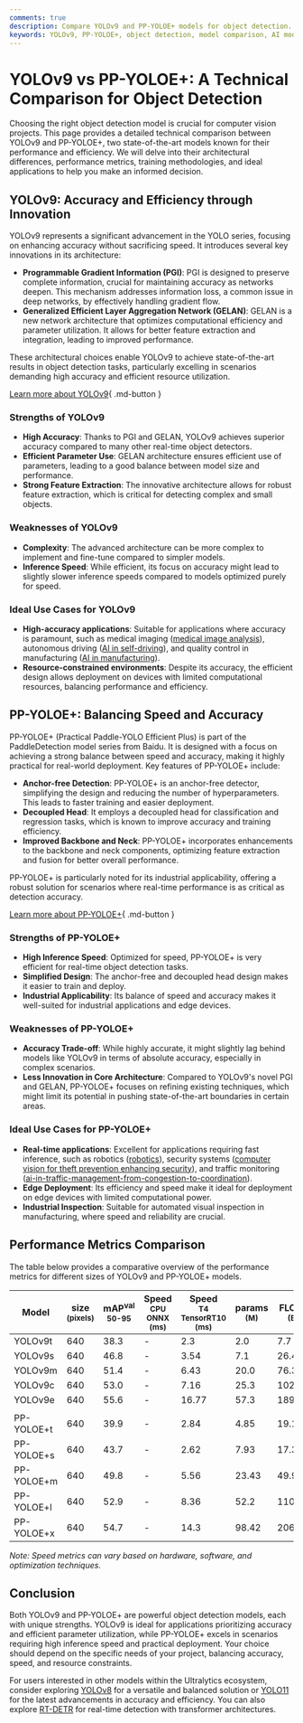 ```yaml
---
comments: true
description: Compare YOLOv9 and PP-YOLOE+ models for object detection. Explore their architecture, performance, strengths, weaknesses, and use cases.
keywords: YOLOv9, PP-YOLOE+, object detection, model comparison, AI models, computer vision, YOLO series, real-time detection, AI architecture
---
```


# YOLOv9 vs PP-YOLOE+: A Technical Comparison for Object Detection

Choosing the right object detection model is crucial for computer vision projects. This page provides a detailed technical comparison between YOLOv9 and PP-YOLOE+, two state-of-the-art models known for their performance and efficiency. We will delve into their architectural differences, performance metrics, training methodologies, and ideal applications to help you make an informed decision.

<script async src="https://cdn.jsdelivr.net/npm/chart.js@latest/dist/chart.min.js"></script>
<script defer src="../../javascript/benchmark.js"></script>

<canvas id="modelComparisonChart" width="1024" height="400" active-models='["YOLOv9", "PP-YOLOE+"]'></canvas>

## YOLOv9: Accuracy and Efficiency through Innovation

YOLOv9 represents a significant advancement in the YOLO series, focusing on enhancing accuracy without sacrificing speed. It introduces several key innovations in its architecture:

- **Programmable Gradient Information (PGI)**: PGI is designed to preserve complete information, crucial for maintaining accuracy as networks deepen. This mechanism addresses information loss, a common issue in deep networks, by effectively handling gradient flow.
- **Generalized Efficient Layer Aggregation Network (GELAN)**: GELAN is a new network architecture that optimizes computational efficiency and parameter utilization. It allows for better feature extraction and integration, leading to improved performance.

These architectural choices enable YOLOv9 to achieve state-of-the-art results in object detection tasks, particularly excelling in scenarios demanding high accuracy and efficient resource utilization.

[Learn more about YOLOv9](https://docs.ultralytics.com/models/yolov9/){ .md-button }

### Strengths of YOLOv9

- **High Accuracy**: Thanks to PGI and GELAN, YOLOv9 achieves superior accuracy compared to many other real-time object detectors.
- **Efficient Parameter Use**: GELAN architecture ensures efficient use of parameters, leading to a good balance between model size and performance.
- **Strong Feature Extraction**: The innovative architecture allows for robust feature extraction, which is critical for detecting complex and small objects.

### Weaknesses of YOLOv9

- **Complexity**: The advanced architecture can be more complex to implement and fine-tune compared to simpler models.
- **Inference Speed**: While efficient, its focus on accuracy might lead to slightly slower inference speeds compared to models optimized purely for speed.

### Ideal Use Cases for YOLOv9

- **High-accuracy applications**: Suitable for applications where accuracy is paramount, such as medical imaging ([medical image analysis](https://www.ultralytics.com/glossary/medical-image-analysis)), autonomous driving ([AI in self-driving](https://www.ultralytics.com/solutions/ai-in-self-driving)), and quality control in manufacturing ([AI in manufacturing](https://www.ultralytics.com/solutions/ai-in-manufacturing)).
- **Resource-constrained environments**: Despite its accuracy, the efficient design allows deployment on devices with limited computational resources, balancing performance and efficiency.

## PP-YOLOE+: Balancing Speed and Accuracy

PP-YOLOE+ (Practical Paddle-YOLO Efficient Plus) is part of the PaddleDetection model series from Baidu. It is designed with a focus on achieving a strong balance between speed and accuracy, making it highly practical for real-world deployment. Key features of PP-YOLOE+ include:

- **Anchor-free Detection**: PP-YOLOE+ is an anchor-free detector, simplifying the design and reducing the number of hyperparameters. This leads to faster training and easier deployment.
- **Decoupled Head**: It employs a decoupled head for classification and regression tasks, which is known to improve accuracy and training efficiency.
- **Improved Backbone and Neck**: PP-YOLOE+ incorporates enhancements to the backbone and neck components, optimizing feature extraction and fusion for better overall performance.

PP-YOLOE+ is particularly noted for its industrial applicability, offering a robust solution for scenarios where real-time performance is as critical as detection accuracy.

[Learn more about PP-YOLOE+](https://github.com/PaddlePaddle/PaddleDetection/tree/release/2.7/configs/ppyoloe){ .md-button }

### Strengths of PP-YOLOE+

- **High Inference Speed**: Optimized for speed, PP-YOLOE+ is very efficient for real-time object detection tasks.
- **Simplified Design**: The anchor-free and decoupled head design makes it easier to train and deploy.
- **Industrial Applicability**: Its balance of speed and accuracy makes it well-suited for industrial applications and edge devices.

### Weaknesses of PP-YOLOE+

- **Accuracy Trade-off**: While highly accurate, it might slightly lag behind models like YOLOv9 in terms of absolute accuracy, especially in complex scenarios.
- **Less Innovation in Core Architecture**: Compared to YOLOv9's novel PGI and GELAN, PP-YOLOE+ focuses on refining existing techniques, which might limit its potential in pushing state-of-the-art boundaries in certain areas.

### Ideal Use Cases for PP-YOLOE+

- **Real-time applications**: Excellent for applications requiring fast inference, such as robotics ([robotics](https://www.ultralytics.com/glossary/robotics)), security systems ([computer vision for theft prevention enhancing security](https://www.ultralytics.com/blog/computer-vision-for-theft-prevention-enhancing-security)), and traffic monitoring ([ai-in-traffic-management-from-congestion-to-coordination](https://www.ultralytics.com/blog/ai-in-traffic-management-from-congestion-to-coordination)).
- **Edge Deployment**: Its efficiency and speed make it ideal for deployment on edge devices with limited computational power.
- **Industrial Inspection**: Suitable for automated visual inspection in manufacturing, where speed and reliability are crucial.

## Performance Metrics Comparison

The table below provides a comparative overview of the performance metrics for different sizes of YOLOv9 and PP-YOLOE+ models.

| Model      | size<br><sup>(pixels) | mAP<sup>val<br>50-95 | Speed<br><sup>CPU ONNX<br>(ms) | Speed<br><sup>T4 TensorRT10<br>(ms) | params<br><sup>(M) | FLOPs<br><sup>(B) |
| ---------- | --------------------- | -------------------- | ------------------------------ | ----------------------------------- | ------------------ | ----------------- |
| YOLOv9t    | 640                   | 38.3                 | -                              | 2.3                                 | 2.0                | 7.7               |
| YOLOv9s    | 640                   | 46.8                 | -                              | 3.54                                | 7.1                | 26.4              |
| YOLOv9m    | 640                   | 51.4                 | -                              | 6.43                                | 20.0               | 76.3              |
| YOLOv9c    | 640                   | 53.0                 | -                              | 7.16                                | 25.3               | 102.1             |
| YOLOv9e    | 640                   | 55.6                 | -                              | 16.77                               | 57.3               | 189.0             |
|            |                       |                      |                                |                                     |                    |                   |
| PP-YOLOE+t | 640                   | 39.9                 | -                              | 2.84                                | 4.85               | 19.15             |
| PP-YOLOE+s | 640                   | 43.7                 | -                              | 2.62                                | 7.93               | 17.36             |
| PP-YOLOE+m | 640                   | 49.8                 | -                              | 5.56                                | 23.43              | 49.91             |
| PP-YOLOE+l | 640                   | 52.9                 | -                              | 8.36                                | 52.2               | 110.07            |
| PP-YOLOE+x | 640                   | 54.7                 | -                              | 14.3                                | 98.42              | 206.59            |

_Note: Speed metrics can vary based on hardware, software, and optimization techniques._

## Conclusion

Both YOLOv9 and PP-YOLOE+ are powerful object detection models, each with unique strengths. YOLOv9 is ideal for applications prioritizing accuracy and efficient parameter utilization, while PP-YOLOE+ excels in scenarios requiring high inference speed and practical deployment. Your choice should depend on the specific needs of your project, balancing accuracy, speed, and resource constraints.

For users interested in other models within the Ultralytics ecosystem, consider exploring [YOLOv8](https://docs.ultralytics.com/models/yolov8/) for a versatile and balanced solution or [YOLO11](https://docs.ultralytics.com/models/yolo11/) for the latest advancements in accuracy and efficiency. You can also explore [RT-DETR](https://docs.ultralytics.com/models/rtdetr/) for real-time detection with transformer architectures.
